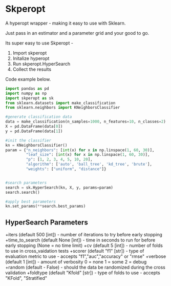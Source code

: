 # Skperopt
A hyperopt wrapper - making it easy to use with Sklearn.

Just pass in an estimator and a parameter grid and your good to go.

Its super easy to use Skperopt - 

1. Import skperopt
2. Initalize hyperopt 
3. Run skperopt.HyperSearch
4. Collect the results

Code example below.

```python
import pandas as pd
import numpy as np
import skperopt as sk
from sklearn.datasets import make_classification
from sklearn.neighbors import KNeighborsClassifier

#generate classification data
data = make_classification(n_samples=1000, n_features=10, n_classes=2)
X = pd.DataFrame(data[0])
y = pd.DataFrame(data[1])

#init the classifier
kn = KNeighborsClassifier()
param = {"n_neighbors": [int(x) for x in np.linspace(1, 60, 30)],
         "leaf_size": [int(x) for x in np.linspace(1, 60, 30)],
         "p": [1, 2, 3, 4, 5, 10, 20],
         "algorithm": ['auto', 'ball_tree', 'kd_tree', 'brute'],
         "weights": ["uniform", "distance"]}


#search parameters
search = sk.HyperSearch(kn, X, y, params=param)
search.search()

#apply best parameters
kn.set_params(**search.best_params)

```

## HyperSearch Parameters

+iters (default 500 [int]) - number of iterations to try before early stopping
+time_to_search (default None [int]) - time in seconds to run for before early stopping (None = no time limit)
+cv (default 5 [int]) - number of folds to use in cross_vaidation tests
+scorer (default "f1" [str]) - type of evaluation metric to use - accepts "f1","auc","accuracy" or "rmse"
+verbose (default 1 [int]) - amount of verbosity 0 = none 1 = some 2 = debug
+random (default - False) - should the data be randomized during the cross validation
+foldtype (default "Kfold" [str]) - type of folds to use - accepts "KFold", "Stratified"

